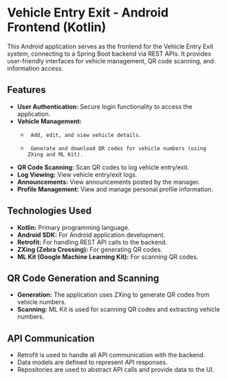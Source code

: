 # Vehicle Entry Exit - Android Frontend (Kotlin)

This Android application serves as the frontend for the Vehicle Entry Exit system, connecting to a Spring Boot backend via REST APIs. It provides user-friendly interfaces for vehicle management, QR code scanning, and information access.

## Features

-   **User Authentication:** Secure login functionality to access the application.
-   **Vehicle Management:**
    -      Add, edit, and view vehicle details.
    -      Generate and download QR codes for vehicle numbers (using ZXing and ML Kit).
-   **QR Code Scanning:** Scan QR codes to log vehicle entry/exit.
-   **Log Viewing:** View vehicle entry/exit logs.
-   **Announcements:** View announcements posted by the manager.
-   **Profile Management:** View and manage personal profile information.

## Technologies Used

-   **Kotlin:** Primary programming language.
-   **Android SDK:** For Android application development.
-   **Retrofit:** For handling REST API calls to the backend.
-   **ZXing (Zebra Crossing):** For generating QR codes.
-   **ML Kit (Google Machine Learning Kit):** For scanning QR codes.

## QR Code Generation and Scanning

-   **Generation:** The application uses ZXing to generate QR codes from vehicle numbers.
-   **Scanning:** ML Kit is used for scanning QR codes and extracting vehicle numbers.

## API Communication

-   Retrofit is used to handle all API communication with the backend.
-   Data models are defined to represent API responses.
-   Repositories are used to abstract API calls and provide data to the UI.
